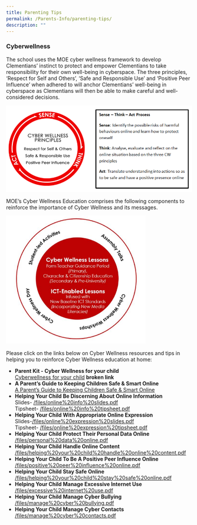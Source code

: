 ```yaml
---
title: Parenting Tips
permalink: /Parents-Info/parenting-tips/
description: ""
---
```

### Cyberwellness

The school uses the MOE cyber wellness framework to develop Clementians’ instinct to protect and empower Clementians to take responsibility for their own well-being in cyberspace. The three principles, ‘Respect for Self and Others’, ‘Safe and Responsible Use’ and ‘Positive Peer Influence’ when adhered to will anchor Clementians’ well-being in cyberspace as Clementians will then be able to make careful and well-considered decisions.

![](/images/moe-cyber-wellness-framework.png)

MOE’s Cyber Wellness Education comprises the following components to reinforce the importance of Cyber Wellness and its messages.

<img src="/images/MOE%20Cyber%20wellness%20Revised%20Framework.jpg" style="width:75%">

Please click on the links below on Cyber Wellness resources and tips in helping you to reinforce Cyber Wellness education at home:

* **Parent Kit - Cyber Wellness for your child** <br>
[Cyberwellness for your child](https://www.moe.gov.sg/docs/default-source/document/parent-kit-on-home-based-learning/parent-kit---cyber-wellness-for-your-child.pdf) **broken link**
* **A Parent’s Guide to Keeping Children Safe & Smart Online** <br>
[A Parent’s Guide to Keeping Children Safe & Smart Online](/files/Safe%20and%20Smart%20Online%20Parent%20Guide.pdf)
* **Helping Your Child Be Discerning About Online Information**<br>
Slides- [/files/online%20info%20slides.pdf](/files/online%20info%20slides.pdf)<br>
Tipsheet- [/files/online%20info%20tipsheet.pdf](/files/online%20info%20tipsheet.pdf)
* **Helping Your Child With Appropriate Online Expression**<br>
Slides-[/files/online%20expression%20slides.pdf](/files/online%20expression%20slides.pdf)<br>
Tipsheet- [/files/online%20expression%20tipsheet.pdf](/files/online%20expression%20tipsheet.pdf)<br>
* **Helping Your Child Protect Their Personal Data Online**
[/files/personal%20data%20online.pdf](/files/personal%20data%20online.pdf)
* **Helping Your Child Handle Online Content**
[/files/helping%20your%20child%20handle%20online%20content.pdf](/files/helping%20your%20child%20handle%20online%20content.pdf)
* **Helping Your Child To Be A Positive Peer Influence Online**
[/files/positive%20peer%20influence%20online.pdf](/files/positive%20peer%20influence%20online.pdf)
* **Helping Your Child Stay Safe Online**
[/files/helping%20your%20child%20stay%20safe%20online.pdf](/files/helping%20your%20child%20stay%20safe%20online.pdf)
* **Helping Your Child Manage Excessive Internet Use**
[/files/excessive%20internet%20use.pdf](/files/excessive%20internet%20use.pdf)
* **Helping Your Child Manage Cyber Bullying**
[/files/manage%20cyber%20bullying.pdf](/files/manage%20cyber%20bullying.pdf)
* **Helping Your Child Manage Cyber Contacts**
[/files/manage%20cyber%20contacts.pdf](/files/manage%20cyber%20contacts.pdf)